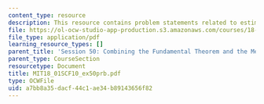 ```yaml
---
content_type: resource
description: This resource contains problem statements related to estimating ln (5).
file: https://ol-ocw-studio-app-production.s3.amazonaws.com/courses/18-01sc-single-variable-calculus-fall-2010/a7bb8a35dacf44c1ae34b89143656f82_MIT18_01SCF10_ex50prb.pdf
file_type: application/pdf
learning_resource_types: []
parent_title: 'Session 50: Combining the Fundamental Theorem and the Mean Value Theorem'
parent_type: CourseSection
resourcetype: Document
title: MIT18_01SCF10_ex50prb.pdf
type: OCWFile
uid: a7bb8a35-dacf-44c1-ae34-b89143656f82
---
```

